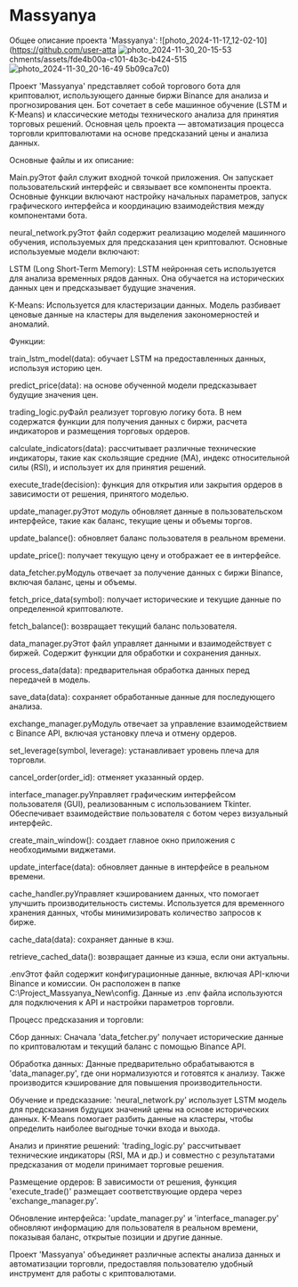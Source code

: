 # Massyanya
Общее описание проекта 'Massyanya':
![photo_2024-11-17_12-02-10](https://github.com/user-atta                                                                                            ![photo_2024-11-30_20-15-53](https://github.com/user-attachments/assets/d416c5c0-b14b-43ae-bc44-6d3cb5828959)
chments/assets/fde4b00a-c101-4b3c-b424-515                                                                                                           ![photo_2024-11-30_20-16-49](https://github.com/user-attachments/assets/f4a3a8d3-3324-497a-82e1-8d08994d3375)
5b09ca7c0)

Проект 'Massyanya' представляет собой торгового бота для криптовалют, использующего данные биржи Binance для анализа и прогнозирования цен. Бот сочетает в себе машинное обучение (LSTM и K-Means) и классические методы технического анализа для принятия торговых решений. Основная цель проекта — автоматизация процесса торговли криптовалютами на основе предсказаний цены и анализа данных.

Основные файлы и их описание:

Main.pyЭтот файл служит входной точкой приложения. Он запускает пользовательский интерфейс и связывает все компоненты проекта. Основные функции включают настройку начальных параметров, запуск графического интерфейса и координацию взаимодействия между компонентами бота.

neural_network.pyЭтот файл содержит реализацию моделей машинного обучения, используемых для предсказания цен криптовалют. Основные используемые модели включают:

LSTM (Long Short-Term Memory): LSTM нейронная сеть используется для анализа временных рядов данных. Она обучается на исторических данных цен и предсказывает будущие значения.

K-Means: Используется для кластеризации данных. Модель разбивает ценовые данные на кластеры для выделения закономерностей и аномалий.

Функции:

train_lstm_model(data): обучает LSTM на предоставленных данных, используя историю цен.

predict_price(data): на основе обученной модели предсказывает будущие значения цен.

trading_logic.pyФайл реализует торговую логику бота. В нем содержатся функции для получения данных с биржи, расчета индикаторов и размещения торговых ордеров.

calculate_indicators(data): рассчитывает различные технические индикаторы, такие как скользящие средние (MA), индекс относительной силы (RSI), и использует их для принятия решений.

execute_trade(decision): функция для открытия или закрытия ордеров в зависимости от решения, принятого моделью.

update_manager.pyЭтот модуль обновляет данные в пользовательском интерфейсе, такие как баланс, текущие цены и объемы торгов.

update_balance(): обновляет баланс пользователя в реальном времени.

update_price(): получает текущую цену и отображает ее в интерфейсе.

data_fetcher.pyМодуль отвечает за получение данных с биржи Binance, включая баланс, цены и объемы.

fetch_price_data(symbol): получает исторические и текущие данные по определенной криптовалюте.

fetch_balance(): возвращает текущий баланс пользователя.

data_manager.pyЭтот файл управляет данными и взаимодействует с биржей. Содержит функции для обработки и сохранения данных.

process_data(data): предварительная обработка данных перед передачей в модель.

save_data(data): сохраняет обработанные данные для последующего анализа.

exchange_manager.pyМодуль отвечает за управление взаимодействием с Binance API, включая установку плеча и отмену ордеров.

set_leverage(symbol, leverage): устанавливает уровень плеча для торговли.

cancel_order(order_id): отменяет указанный ордер.

interface_manager.pyУправляет графическим интерфейсом пользователя (GUI), реализованным с использованием Tkinter. Обеспечивает взаимодействие пользователя с ботом через визуальный интерфейс.

create_main_window(): создает главное окно приложения с необходимыми виджетами.

update_interface(data): обновляет данные в интерфейсе в реальном времени.

cache_handler.pyУправляет кэшированием данных, что помогает улучшить производительность системы. Используется для временного хранения данных, чтобы минимизировать количество запросов к бирже.

cache_data(data): сохраняет данные в кэш.

retrieve_cached_data(): возвращает данные из кэша, если они актуальны.

.envЭтот файл содержит конфигурационные данные, включая API-ключи Binance и комиссии. Он расположен в папке C:\Project_Massyanya_New\config. Данные из .env файла используются для подключения к API и настройки параметров торговли.

Процесс предсказания и торговли:

Сбор данных: Сначала 'data_fetcher.py' получает исторические данные по криптовалютам и текущий баланс с помощью Binance API.

Обработка данных: Данные предварительно обрабатываются в 'data_manager.py', где они нормализуются и готовятся к анализу. Также производится кэширование для повышения производительности.

Обучение и предсказание: 'neural_network.py' использует LSTM модель для предсказания будущих значений цены на основе исторических данных. K-Means помогает разбить данные на кластеры, чтобы определить наиболее выгодные точки входа и выхода.

Анализ и принятие решений: 'trading_logic.py' рассчитывает технические индикаторы (RSI, MA и др.) и совместно с результатами предсказания от модели принимает торговые решения.

Размещение ордеров: В зависимости от решения, функция 'execute_trade()' размещает соответствующие ордера через 'exchange_manager.py'.

Обновление интерфейса: 'update_manager.py' и 'interface_manager.py' обновляют информацию для пользователя в реальном времени, показывая баланс, открытые позиции и другие данные.

Проект 'Massyanya' объединяет различные аспекты анализа данных и автоматизации торговли, предоставляя пользователю удобный инструмент для работы с криптовалютами.
